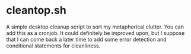 # cleantop.sh
A simple desktop cleanup script to sort my metaphorical clutter. You can add this as a cronjob. It could definitely be improved upon, but I suppose that I can come back a later time to add some error detection and conditional statements for cleanliness. 

